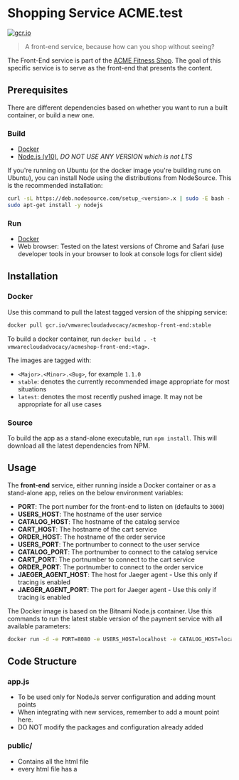 # Shopping Service ACME.test

[![gcr.io](https://img.shields.io/badge/gcr.io-stable-green?style=flat-square)](https://console.cloud.google.com/gcr/images/vmwarecloudadvocacy/GLOBAL/acmeshop-front-end@sha256:50407894d66065e846819f2d0060bce8fab8be433cbcf973d7dce2f27eeb2390/details?tab=info)

> A front-end service, because how can you shop without seeing?

The Front-End service is part of the [ACME Fitness Shop](https://github.com/vmwarecloudadvocacy/acme_fitness_demo). The goal of this specific service is to serve as the front-end that presents the content.

## Prerequisites

There are different dependencies based on whether you want to run a built container, or build a new one.

### Build

* [Docker](https://www.docker.com/docker-community)
* [Node.js (v10)](https://nodejs.org/en/), _DO NOT USE ANY VERSION which is not LTS_

If you're running on Ubuntu (or the docker image you're building runs on Ubuntu), you can install Node using the distributions from NodeSource. This is the recommended installation:

```bash
curl -sL https://deb.nodesource.com/setup_<version>.x | sudo -E bash -
sudo apt-get install -y nodejs
```

### Run

* [Docker](https://www.docker.com/docker-community)
* Web browser: Tested on the latest versions of Chrome and Safari (use developer tools in your browser to look at console logs for client side)

## Installation

### Docker

Use this command to pull the latest tagged version of the shipping service:

```bash
docker pull gcr.io/vmwarecloudadvocacy/acmeshop-front-end:stable
```

To build a docker container, run `docker build . -t vmwarecloudadvocacy/acmeshop-front-end:<tag>`.

The images are tagged with:

* `<Major>.<Minor>.<Bug>`, for example `1.1.0`
* `stable`: denotes the currently recommended image appropriate for most situations
* `latest`: denotes the most recently pushed image. It may not be appropriate for all use cases

### Source

To build the app as a stand-alone executable, run `npm install`. This will download all the latest dependencies from NPM.

## Usage

The **front-end** service, either running inside a Docker container or as a stand-alone app, relies on the below environment variables:

* **PORT**: The port number for the front-end to listen on (defaults to `3000`)
* **USERS_HOST**: The hostname of the user service
* **CATALOG_HOST**: The hostname of the catalog service
* **CART_HOST**: The hostname of the cart service
* **ORDER_HOST**: The hostname of the order service
* **USERS_PORT**: The portnumber to connect to the user service
* **CATALOG_PORT**: The portnumber to connect to the catalog service
* **CART_PORT**: The portnumber to connect to the cart service
* **ORDER_PORT**: The portnumber to connect to the order service
* **JAEGER_AGENT_HOST**: The host for Jaeger agent - Use this only if tracing is enabled
* **JAEGER_AGENT_PORT**: The port for Jaeger agent - Use this only if tracing is enabled

The Docker image is based on the Bitnami Node.js container. Use this commands to run the latest stable version of the payment service with all available parameters:

```bash
docker run -d -e PORT=8080 -e USERS_HOST=localhost -e CATALOG_HOST=localhost -e CART_HOST=localhost -e ORDER_HOST=localhost -e USERS_PORT=8081 -e CATALOG_PORT=8082 -e CART_PORT=5000 -e ORDER_PORT=6000 -e JAEGER_AGENT_HOST=localhost -e JAEGER_AGENT_PORT=6832 -p 8080:8080 gcr.io/vmwarecloudadvocacy/acmeshop-front-end:stable
```

## Code Structure

### app.js

* To be used only for NodeJs server configuration and adding mount points
* When integrating with new services, remember to add a mount point here.
* DO NOT modify the packages and configuration already added

### public/

* Contains all the html file
* every html file has a <script> tag under which the AJAX scripts are added
* follow the index.html for some of the naming conventions. Especially for the Top navigation bar and the footer
* make changes as necessary for your service (like redirecting to another page, loading a different html etc)

### public/js/client.js

* Contains all the js functions for handling certain front end actions

### services/{service_name}

* Add index.js file here for every service that frontend needs to interact with
* currently services/users/index.js has sample code for making call to another backend service
* requests library is being used to handle the calls to other services
* Refer to API doc or contact the author of the service for which the calls are being made to make changes as necessary

### package.json

* contains list of packages
* if using any new package, use the command `npm install package_name --save` this will update the json

## Available users

There are four pre-created users loaded into the database:

| User   | Password   |
|--------|------------|
| eric   | `vmware1!` |
| dwight | `vmware1!` |
| han    | `vmware1!` |
| phoebe | `vmware1!` |

* You MUST login as one of the users mentioned above to access all the pages in the application
* The current user service will set a cookie ```logged_in``` in the browser. This cookie contains the User ID returned from the user service
* The service uses JWT and sets 2 cookies - ```logged_in``` and ```refresh_token```

## API

All the calls from other services will work directly with the Front-End Service

## Additional Resources

Some additional light reading material :smile:

* https://github.com/request/request
* https://stackoverflow.com/questions/26721994/return-json-body-in-request-nodejs?rq=1

## Contributing

[Pull requests](https://github.com/vmwarecloudadvocacy/front_end/pulls) are welcome. For major changes, please open [an issue](https://github.com/vmwarecloudadvocacy/front_end/issues) first to discuss what you would like to change.

Please make sure to update tests as appropriate.

## License

See the [LICENSE](./LICENSE) file in the repository
